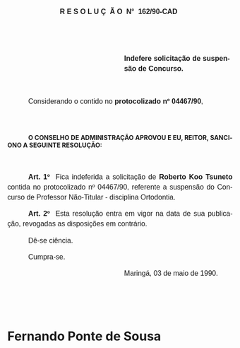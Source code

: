 <body lang=PT-BR style='tab-interval:35.4pt'>

<div class=Section1>

<p class=MsoNormal align=center style='text-align:center;line-height:17.4pt'><b><span
style='font-size:12.0pt;mso-bidi-font-size:10.0pt;font-family:Arial'><![if !supportEmptyParas]>&nbsp;<![endif]><o:p></o:p></span></b></p>

<p class=MsoNormal align=center style='text-align:center;line-height:17.4pt'><b><span
style='font-size:12.0pt;mso-bidi-font-size:10.0pt;font-family:Arial'>R E S O L
U Ç<span style="mso-spacerun: yes">  </span>Ã O<span style="mso-spacerun:
yes">  </span>N°<span style="mso-spacerun: yes">  </span>162/90-CAD<o:p></o:p></span></b></p>

<p class=MsoBlockText><![if !supportEmptyParas]>&nbsp;<![endif]><o:p></o:p></p>

<p class=MsoNormal style='line-height:17.4pt'><span style='font-size:12.0pt;
mso-bidi-font-size:10.0pt;font-family:Arial'><![if !supportEmptyParas]>&nbsp;<![endif]><o:p></o:p></span></p>

<p class=MsoNormal style='margin-left:7.0cm;text-align:justify;line-height:
17.4pt'><b><span style='font-size:12.0pt;mso-bidi-font-size:10.0pt;font-family:
Arial'>Indefere solicitação de suspensão de Concurso.<o:p></o:p></span></b></p>

<p class=MsoNormal style='margin-left:7.0cm;text-align:justify;line-height:
17.4pt'><span style='font-size:12.0pt;mso-bidi-font-size:10.0pt;font-family:
Arial'><![if !supportEmptyParas]>&nbsp;<![endif]><o:p></o:p></span></p>

<p class=MsoNormal style='text-align:justify;text-indent:35.45pt;line-height:
17.4pt'><span style='font-size:12.0pt;mso-bidi-font-size:10.0pt;font-family:
Arial'>Considerando o contido no <b>protocolizado nº 04467/90</b>,<o:p></o:p></span></p>

<p class=MsoBlockText style='margin-left:0cm;text-align:justify;text-indent:
35.45pt'><![if !supportEmptyParas]>&nbsp;<![endif]><o:p></o:p></p>

<p class=MsoBlockText style='margin-top:0cm;margin-right:-4.65pt;margin-bottom:
0cm;margin-left:0cm;margin-bottom:.0001pt;text-align:justify;text-indent:35.45pt'><![if !supportEmptyParas]>&nbsp;<![endif]><o:p></o:p></p>

<p class=MsoBlockText style='margin-top:0cm;margin-right:-4.65pt;margin-bottom:
0cm;margin-left:0cm;margin-bottom:.0001pt;text-align:justify;text-indent:35.45pt'><b>O
CONSELHO DE ADMINISTRAÇÃO APROVOU E EU, REITOR, SANCIONO A SEGUINTE RESOLUÇÃO:<o:p></o:p></b></p>

<p class=MsoNormal style='margin-right:-4.65pt;text-align:justify;text-indent:
35.45pt;line-height:17.4pt'><span style='font-size:12.0pt;mso-bidi-font-size:
10.0pt;font-family:Arial'><![if !supportEmptyParas]>&nbsp;<![endif]><o:p></o:p></span></p>

<p class=MsoNormal style='margin-right:-4.65pt;text-align:justify;text-indent:
35.45pt;line-height:17.4pt'><b><span style='font-size:12.0pt;mso-bidi-font-size:
10.0pt;font-family:Arial'>Art. 1º<span style="mso-spacerun: yes">  </span></span></b><span
style='font-size:12.0pt;mso-bidi-font-size:10.0pt;font-family:Arial'>Fica
indeferida a solicitação de <b>Roberto Koo Tsuneto</b> contida no protocolizado
nº 04467/90, referente a suspensão do Concurso de Professor Não-Titular -
disciplina Ortodontia.<o:p></o:p></span></p>

<p class=MsoNormal style='margin-right:-4.65pt;text-align:justify;text-indent:
35.45pt;line-height:17.4pt'><b><span style='font-size:12.0pt;mso-bidi-font-size:
10.0pt;font-family:Arial'>Art. 2º<span style="mso-spacerun: yes">  </span></span></b><span
style='font-size:12.0pt;mso-bidi-font-size:10.0pt;font-family:Arial'>Esta
resolução entra em vigor na data de sua publicação, revogadas as disposições em
contrário.<o:p></o:p></span></p>

<p class=MsoNormal style='margin-right:-4.65pt;text-align:justify;text-indent:
35.45pt;line-height:17.4pt'><span style='font-size:12.0pt;mso-bidi-font-size:
10.0pt;font-family:Arial'>Dê-se ciência.<o:p></o:p></span></p>

<p class=MsoNormal style='margin-right:-4.65pt;text-align:justify;text-indent:
35.45pt;line-height:17.4pt'><span style='font-size:12.0pt;mso-bidi-font-size:
10.0pt;font-family:Arial'>Cumpra-se.<o:p></o:p></span></p>

<p class=MsoNormal style='margin-right:-4.65pt;text-align:justify;text-indent:
7.0cm;line-height:17.4pt'><span style='font-size:12.0pt;mso-bidi-font-size:
10.0pt;font-family:Arial'>Maringá, 03 de maio de 1990.<o:p></o:p></span></p>

<p class=MsoNormal style='margin-right:-4.65pt;text-align:justify;text-indent:
7.0cm;line-height:17.4pt'><span style='font-size:12.0pt;mso-bidi-font-size:
10.0pt;font-family:Arial'><![if !supportEmptyParas]>&nbsp;<![endif]><o:p></o:p></span></p>

<p class=MsoNormal style='margin-right:-4.65pt;text-align:justify;text-indent:
7.0cm;line-height:17.4pt'><span style='font-size:12.0pt;mso-bidi-font-size:
10.0pt;font-family:Arial'><![if !supportEmptyParas]>&nbsp;<![endif]><o:p></o:p></span></p>

<h1>Fernando Ponte de Sousa</h1>

</div>

</body>
